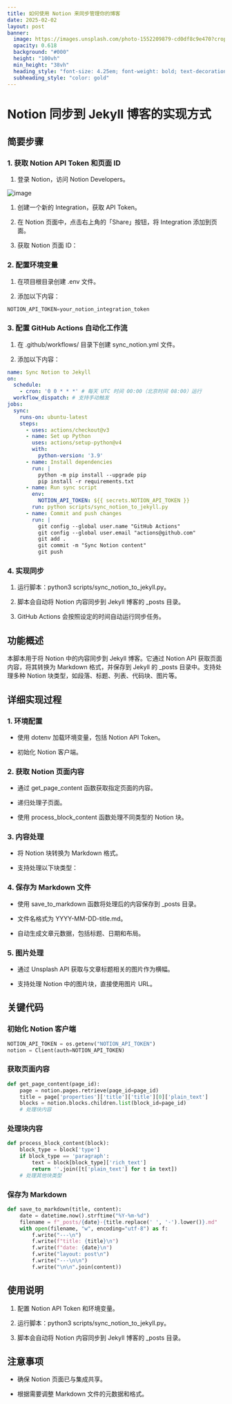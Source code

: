 ```yaml
---
title: 如何使用 Notion 来同步管理你的博客
date: 2025-02-02
layout: post
banner:
  image: https://images.unsplash.com/photo-1552209879-cd0df8c9e470?crop=entropy&cs=tinysrgb&fit=max&fm=jpg&ixid=M3w2OTIwMzJ8MHwxfHJhbmRvbXx8fHx8fHx8fDE3Mzg1MzQ2MzR8&ixlib=rb-4.0.3&q=80&w=1080
  opacity: 0.618
  background: "#000"
  height: "100vh"
  min_height: "38vh"
  heading_style: "font-size: 4.25em; font-weight: bold; text-decoration: underline"
  subheading_style: "color: gold"
---
```


# Notion 同步到 Jekyll 博客的实现方式

## 简要步骤

### 1. 获取 Notion API Token 和页面 ID

1. 登录 Notion，访问 Notion Developers。

![image](https://prod-files-secure.s3.us-west-2.amazonaws.com/a7a0cc5a-89b9-4cda-8686-1fba0ca52f40/d19c1afe-dea5-4312-9333-786b0ba83054/image.png?X-Amz-Algorithm=AWS4-HMAC-SHA256&X-Amz-Content-Sha256=UNSIGNED-PAYLOAD&X-Amz-Credential=ASIAZI2LB466QOVQZVD3%2F20250202%2Fus-west-2%2Fs3%2Faws4_request&X-Amz-Date=20250202T221713Z&X-Amz-Expires=3600&X-Amz-Security-Token=IQoJb3JpZ2luX2VjEOr%2F%2F%2F%2F%2F%2F%2F%2F%2F%2FwEaCXVzLXdlc3QtMiJHMEUCIQCCTYlAFKuSYiGZI3ClHdpb3x%2FCShSrY7X%2FpPO6ddydpgIgcPUb1YdUW0DnPwAgQ%2FH728KZ%2BuhD9Th0lTz9QCSEoRIqiAQI8%2F%2F%2F%2F%2F%2F%2F%2F%2F%2F%2FARAAGgw2Mzc0MjMxODM4MDUiDE1465sceWvDmE41AyrcA3E06m4tUsnskoV44plqPaxegNAUhufG%2Fk1uahiJ1WBzqL5qswMPhREcY89HTJnN%2F9l3IQCOZ21zlrjknHUjCsM4p3YsU9XT5o5kEt0M%2FvUKQNmYVx8BsC4d9oRpLHx6wsuI6vFXs8V91TeIIFzS8A53vfJuj4ztxitNVmKIpYiGIpLIuV0Wzvm0lhQdfAOA7chWjIU1n9Q7usVO2%2BohxJPvJ9EpL20n%2FBS9FRo8%2F48pqhRS2y1JTbjIsERSZ4ODlWqrt%2B9DnclR7oFa1jVrwJje40jsxB6pUEipeLKg7zmEqnCM1KMwXdleFNSjr%2ByQ%2B7f8wgUIXtb%2B81mvtrd8ztgK34ArmLNlKRSVROminKWewAUPLC9aV8vwuo4UKzE%2BUHJWf9CcRi5Q3N0l93NTQVTTiwkTSPsVlrmEUKj7hXQD6Wtc5JLOxvEFIplGMC4WFnRohxt%2FwmaOd81ztYK16GChJvZfHM8IxWyNhiMs35azSwunoQyLSUsED0FxnDRhaopDMBka11JHc2e%2BXz3I%2FTQsiFrjAFqEUvsgfxubFRWqmqg5E1bcrNxtXEVv1VQnWdb5oAWzFhPjO%2B0jq8sbg74DiX6nMSMaE0BcnKrclTyNrA%2B44W1%2BWeFZtV4fMIzf%2FrwGOqUBpEM2mBGa2rRVhO6j469yWdgk16nw3jhh0phESqSPOkeM62ySO7S6c1CZny3KgRfH0t4TuletzHjMUyE5yfqjdfASwkCj9ZVLBVPHT1X3kD03PUk6n9RxJ8Xh1bJ%2FTz4pOX8dnfaV2%2B4aej0TkYD6iIAajrbIY688L1sOEgaMq7C6uOJle18v6xpuDC9%2FkI60%2F2ZZKU%2B%2FyHO%2BAun17ojgLY2UqaCt&X-Amz-Signature=2292d859d48d6c42829a2183f1412f6ae8aa7ac1aad2d7041bbc4b48e2add14c&X-Amz-SignedHeaders=host&x-id=GetObject)

1. 创建一个新的 Integration，获取 API Token。

1. 在 Notion 页面中，点击右上角的「Share」按钮，将 Integration 添加到页面。

1. 获取 Notion 页面 ID：


### 2. 配置环境变量

1. 在项目根目录创建 .env 文件。

1. 添加以下内容：

```javascript
NOTION_API_TOKEN=your_notion_integration_token
```

### 3. 配置 GitHub Actions 自动化工作流

1. 在 .github/workflows/ 目录下创建 sync_notion.yml 文件。

1. 添加以下内容：

```yaml
name: Sync Notion to Jekyll
on:
  schedule:
    - cron: '0 0 * * *' # 每天 UTC 时间 00:00（北京时间 08:00）运行
  workflow_dispatch: # 支持手动触发
jobs:
  sync:
    runs-on: ubuntu-latest
    steps:
      - uses: actions/checkout@v3
      - name: Set up Python
        uses: actions/setup-python@v4
        with:
          python-version: '3.9'
      - name: Install dependencies
        run: |
          python -m pip install --upgrade pip
          pip install -r requirements.txt
      - name: Run sync script
        env:
          NOTION_API_TOKEN: ${{ secrets.NOTION_API_TOKEN }}
        run: python scripts/sync_notion_to_jekyll.py
      - name: Commit and push changes
        run: |
          git config --global user.name "GitHub Actions"
          git config --global user.email "actions@github.com"
          git add .
          git commit -m "Sync Notion content"
          git push
```

### 4. 实现同步

1. 运行脚本：python3 scripts/sync_notion_to_jekyll.py。

1. 脚本会自动将 Notion 内容同步到 Jekyll 博客的 _posts 目录。

1. GitHub Actions 会按照设定的时间自动运行同步任务。

## 功能概述

本脚本用于将 Notion 中的内容同步到 Jekyll 博客。它通过 Notion API 获取页面内容，将其转换为 Markdown 格式，并保存到 Jekyll 的 _posts 目录中。支持处理多种 Notion 块类型，如段落、标题、列表、代码块、图片等。

## 详细实现过程

### 1. 环境配置

- 使用 dotenv 加载环境变量，包括 Notion API Token。

- 初始化 Notion 客户端。

### 2. 获取 Notion 页面内容

- 通过 get_page_content 函数获取指定页面的内容。

- 递归处理子页面。

- 使用 process_block_content 函数处理不同类型的 Notion 块。

### 3. 内容处理

- 将 Notion 块转换为 Markdown 格式。

- 支持处理以下块类型：


### 4. 保存为 Markdown 文件

- 使用 save_to_markdown 函数将处理后的内容保存到 _posts 目录。

- 文件名格式为 YYYY-MM-DD-title.md。

- 自动生成文章元数据，包括标题、日期和布局。

### 5. 图片处理

- 通过 Unsplash API 获取与文章标题相关的图片作为横幅。

- 支持处理 Notion 中的图片块，直接使用图片 URL。

## 关键代码

### 初始化 Notion 客户端

```python
NOTION_API_TOKEN = os.getenv("NOTION_API_TOKEN")
notion = Client(auth=NOTION_API_TOKEN)
```

### 获取页面内容

```python
def get_page_content(page_id):
    page = notion.pages.retrieve(page_id=page_id)
    title = page['properties']['title']['title'][0]['plain_text']
    blocks = notion.blocks.children.list(block_id=page_id)
    # 处理块内容
```

### 处理块内容

```python
def process_block_content(block):
    block_type = block['type']
    if block_type == 'paragraph':
        text = block[block_type]['rich_text']
        return ''.join([t['plain_text'] for t in text])
    # 处理其他块类型
```

### 保存为 Markdown

```python
def save_to_markdown(title, content):
    date = datetime.now().strftime("%Y-%m-%d")
    filename = f"_posts/{date}-{title.replace(' ', '-').lower()}.md"
    with open(filename, "w", encoding="utf-8") as f:
        f.write("---\n")
        f.write(f"title: {title}\n")
        f.write(f"date: {date}\n")
        f.write("layout: post\n")
        f.write("---\n\n")
        f.write("\n\n".join(content))
```

## 使用说明

1. 配置 Notion API Token 和环境变量。

1. 运行脚本：python3 scripts/sync_notion_to_jekyll.py。

1. 脚本会自动将 Notion 内容同步到 Jekyll 博客的 _posts 目录。

## 注意事项

- 确保 Notion 页面已与集成共享。

- 根据需要调整 Markdown 文件的元数据和格式。